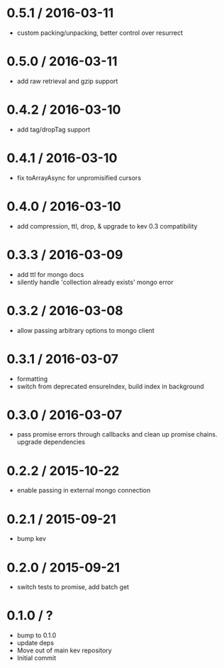 
0.5.1 / 2016-03-11
==================

  * custom packing/unpacking, better control over resurrect

0.5.0 / 2016-03-11
==================

  * add raw retrieval and gzip support

0.4.2 / 2016-03-10
==================

  * add tag/dropTag support

0.4.1 / 2016-03-10
==================

  * fix toArrayAsync for unpromisified cursors

0.4.0 / 2016-03-10
==================

  * add compression, ttl, drop, & upgrade to kev 0.3 compatibility

0.3.3 / 2016-03-09
==================

  * add ttl for mongo docs
  * silently handle 'collection already exists' mongo error

0.3.2 / 2016-03-08
==================

  * allow passing arbitrary options to mongo client

0.3.1 / 2016-03-07
==================

  * formatting
  * switch from deprecated ensureIndex, build index in background

0.3.0 / 2016-03-07
==================

  * pass promise errors through callbacks and clean up promise chains. upgrade dependencies

0.2.2 / 2015-10-22
==================

  * enable passing in external mongo connection

0.2.1 / 2015-09-21
==================

  * bump kev

0.2.0 / 2015-09-21
==================

  * switch tests to promise, add batch get

0.1.0 / ?
==================

  * bump to 0.1.0
  * update deps
  * Move out of main kev repository
  * Initial commit

